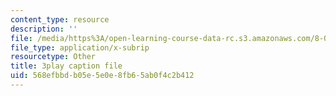 ```yaml
---
content_type: resource
description: ''
file: /media/https%3A/open-learning-course-data-rc.s3.amazonaws.com/8-01sc-classical-mechanics-fall-2016/568efbbdb05e5e0e8fb65ab0f4c2b412_jtOxRPQDuJs.vtt
file_type: application/x-subrip
resourcetype: Other
title: 3play caption file
uid: 568efbbd-b05e-5e0e-8fb6-5ab0f4c2b412
---
```


